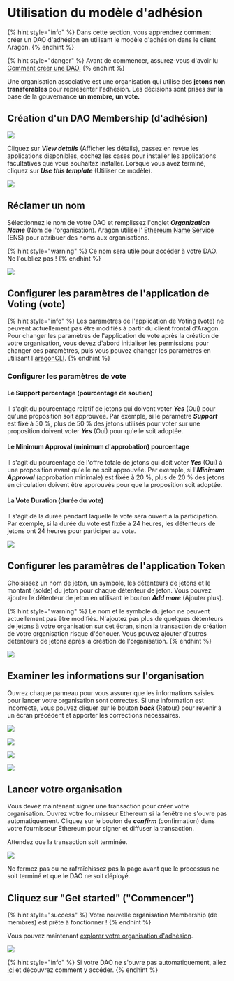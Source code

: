 # Utilisation du modèle d'adhésion

{% hint style="info" %}
Dans cette section, vous apprendrez comment créer un DAO d'adhésion en utilisant le modèle d'adhésion dans le client Aragon.
{% endhint %}

{% hint style="danger" %}
Avant de commencer, assurez-vous d'avoir lu [Comment créer une DAO.](./)
{% endhint %}

Une organisation associative est une organisation qui utilise des **jetons non transférables** pour représenter l'adhésion. Les décisions sont prises sur la base de la gouvernance **un membre, un vote.**

## Création d'un DAO Membership (d'adhésion)

![](<../../../.gitbook/assets/Schermata 2022-02-10 alle 15.02.19.png>)

Cliquez sur _**View details**_ (Afficher les détails), passez en revue les applications disponibles, cochez les cases pour installer les applications facultatives que vous souhaitez installer. Lorsque vous avez terminé, cliquez sur _**Use this template**_ (Utiliser ce modèle).

![](<../../../.gitbook/assets/Schermata 2022-02-10 alle 15.03.48.png>)

## Réclamer un nom

Sélectionnez le nom de votre DAO et remplissez l'onglet _**Organization Name**_ (Nom de l'organisation). Aragon utilise l' [Ethereum Name Service](https://ens.domains) (ENS) pour attribuer des noms aux organisations.

{% hint style="warning" %}
Ce nom sera utile pour accéder à votre DAO. Ne l'oubliez pas !
{% endhint %}

![](<../../../.gitbook/assets/Schermata 2022-02-10 alle 15.06.23.png>)

## Configurer les paramètres de l'application de Voting (vote)

{% hint style="info" %}
Les paramètres de l'application de Voting (vote) ne peuvent actuellement pas être modifiés à partir du client frontal d'Aragon. Pour changer les paramètres de l'application de vote après la création de votre organisation, vous devez d'abord initialiser les permissions pour changer ces paramètres, puis vous pouvez changer les paramètres en utilisant l'[aragonCLI](https://hack.aragon.org/docs/cli-intro.html).
{% endhint %}

### Configurer les paramètres de vote

#### Le Support percentage (pourcentage de soutien)

Il s'agit du pourcentage relatif de jetons qui doivent voter _**Yes**_ (Oui) pour qu'une proposition soit approuvée. Par exemple, si le paramètre _**Support**_ est fixé à 50 %, plus de 50 % des jetons utilisés pour voter sur une proposition doivent voter _**Yes**_ (Oui) pour qu'elle soit adoptée.

#### Le Minimum Approval (minimum d'approbation) pourcentage

Il s'agit du pourcentage de l'offre totale de jetons qui doit voter _**Yes**_ (Oui) à une proposition avant qu'elle ne soit approuvée. Par exemple, si l'_**Minimum Approval**_ (approbation minimale) est fixée à 20 %, plus de 20 % des jetons en circulation doivent être approuvés pour que la proposition soit adoptée.

#### La Vote Duration (durée du vote)

Il s'agit de la durée pendant laquelle le vote sera ouvert à la participation. Par exemple, si la durée du vote est fixée à 24 heures, les détenteurs de jetons ont 24 heures pour participer au vote.

![](<../../../.gitbook/assets/Schermata 2022-02-10 alle 15.08.36.png>)

## Configurer les paramètres de l'application Token

Choisissez un nom de jeton, un symbole, les détenteurs de jetons et le montant (solde) du jeton pour chaque détenteur de jeton. Vous pouvez ajouter le détenteur de jeton en utilisant le bouton _**Add more**_ (Ajouter plus).

{% hint style="warning" %}
Le nom et le symbole du jeton ne peuvent actuellement pas être modifiés. N'ajoutez pas plus de quelques détenteurs de jetons à votre organisation sur cet écran, sinon la transaction de création de votre organisation risque d'échouer. Vous pouvez ajouter d'autres détenteurs de jetons après la création de l'organisation.
{% endhint %}

![](<../../../.gitbook/assets/Schermata 2022-02-10 alle 15.10.13.png>)

## Examiner les informations sur l'organisation

Ouvrez chaque panneau pour vous assurer que les informations saisies pour lancer votre organisation sont correctes. Si une information est incorrecte, vous pouvez cliquer sur le bouton _**back**_ (Retour) pour revenir à un écran précédent et apporter les corrections nécessaires.

![](<../../../.gitbook/assets/Schermata 2022-02-10 alle 15.10.59.png>)

![](<../../../.gitbook/assets/Schermata 2022-02-10 alle 15.11.44.png>)

![](<../../../.gitbook/assets/Schermata 2022-02-10 alle 15.11.57.png>)

![](<../../../.gitbook/assets/Schermata 2022-02-10 alle 15.12.17.png>)

## Lancer votre organisation

Vous devez maintenant signer une transaction pour créer votre organisation. Ouvrez votre fournisseur Ethereum si la fenêtre ne s'ouvre pas automatiquement. Cliquez sur le bouton de _**confirm**_ (confirmation) dans votre fournisseur Ethereum pour signer et diffuser la transaction.

Attendez que la transaction soit terminée.

![](https://d33v4339jhl8k0.cloudfront.net/docs/assets/5c98a4fe0428633d2cf3fcf7/images/5d8624d704286364bc8f650d/file-arEtXF8S0j.png)

Ne fermez pas ou ne rafraîchissez pas la page avant que le processus ne soit terminé et que le DAO ne soit déployé.

## Cliquez sur "Get started" ("Commencer")

{% hint style="success" %}
Votre nouvelle organisation Membership (de membres) est prête à fonctionner !
{% endhint %}

Vous pouvez maintenant [explorer votre organisation d'adhèsion](../explore-template-dao/).

![](<../../../.gitbook/assets/Schermata 2022-02-10 alle 15.17.04.png>)

{% hint style="info" %}
Si votre DAO ne s'ouvre pas automatiquement, allez [ici](../../../faq/products/aragon-client/where-is-my-dao.md) et découvrez comment y accéder.
{% endhint %}
